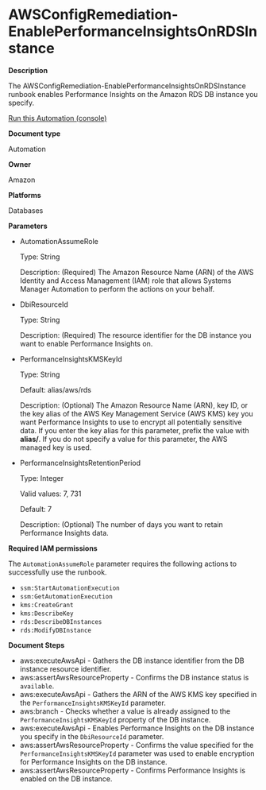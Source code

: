 # AWSConfigRemediation\-EnablePerformanceInsightsOnRDSInstance<a name="automation-aws-enable-performance-insights-rds"></a>

**Description**

The AWSConfigRemediation\-EnablePerformanceInsightsOnRDSInstance runbook enables Performance Insights on the Amazon RDS DB instance you specify\.

[Run this Automation \(console\)](https://console.aws.amazon.com/systems-manager/automation/execute/AWSConfigRemediation-EnablePerformanceInsightsOnRDSInstance)

**Document type**

Automation

**Owner**

Amazon

**Platforms**

Databases

**Parameters**
+ AutomationAssumeRole

  Type: String

  Description: \(Required\) The Amazon Resource Name \(ARN\) of the AWS Identity and Access Management \(IAM\) role that allows Systems Manager Automation to perform the actions on your behalf\.
+ DbiResourceId

  Type: String

  Description: \(Required\) The resource identifier for the DB instance you want to enable Performance Insights on\.
+ PerformanceInsightsKMSKeyId

  Type: String

  Default: alias/aws/rds

  Description: \(Optional\) The Amazon Resource Name \(ARN\), key ID, or the key alias of the AWS Key Management Service \(AWS KMS\) key you want Performance Insights to use to encrypt all potentially sensitive data\. If you enter the key alias for this parameter, prefix the value with **alias/**\. If you do not specify a value for this parameter, the AWS managed key is used\.
+ PerformanceInsightsRetentionPeriod

  Type: Integer

  Valid values: 7, 731

  Default: 7

  Description: \(Optional\) The number of days you want to retain Performance Insights data\.

**Required IAM permissions**

The `AutomationAssumeRole` parameter requires the following actions to successfully use the runbook\.
+ `ssm:StartAutomationExecution`
+ `ssm:GetAutomationExecution`
+ `kms:CreateGrant`
+ `kms:DescribeKey`
+ `rds:DescribeDBInstances`
+ `rds:ModifyDBInstance`

**Document Steps**
+ aws:executeAwsApi \- Gathers the DB instance identifier from the DB instance resource identifier\.
+ aws:assertAwsResourceProperty \- Confirms the DB instance status is `available`\.
+ aws:executeAwsApi \- Gathers the ARN of the AWS KMS key specified in the `PerformanceInsightsKMSKeyId` parameter\.
+ aws:branch \- Checks whether a value is already assigned to the `PerformanceInsightsKMSKeyId` property of the DB instance\.
+ aws:executeAwsApi \- Enables Performance Insights on the DB instance you specify in the `DbiResourceId` parameter\.
+ aws:assertAwsResourceProperty \- Confirms the value specified for the `PerformanceInsightsKMSKeyId` parameter was used to enable encryption for Performance Insights on the DB instance\.
+ aws:assertAwsResourceProperty \- Confirms Performance Insights is enabled on the DB instance\.